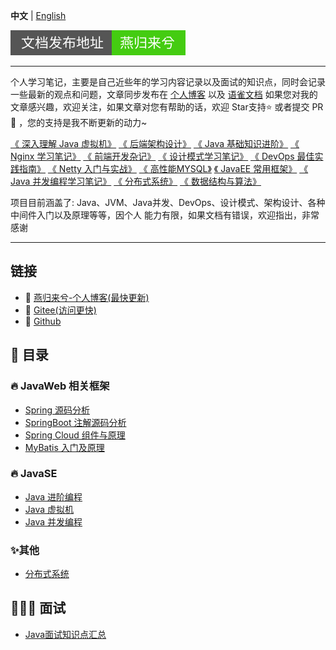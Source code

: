 **中文** | [English](./README.en.md)

![](./img/svg/readme.svg)

---
个人学习笔记，主要是自己近些年的学习内容记录以及面试的知识点，同时会记录一些最新的观点和问题，文章同步发布在 [个人博客](https://www.zhoutao123.com)
以及 [语雀文档](https://www.yuque.com/zhoutao123) 如果您对我的文章感兴趣，欢迎关注，如果文章对您有帮助的话，欢迎 Star支持⭐️ 或者提交 PR 🔀 ，您的支持是我不断更新的动力~



[《 深入理解 Java 虚拟机》](https://www.zhoutao123.com/page/book/1) [《 后端架构设计》](https://www.zhoutao123.com/page/book/2) [《 Java 基础知识进阶》](https://www.zhoutao123.com/page/book/3)  [《 Nginx 学习笔记》](https://www.zhoutao123.com/page/book/4)  [《 前端开发杂记》](https://www.zhoutao123.com/page/book/5)  [《 设计模式学习笔记》](https://www.zhoutao123.com/page/book/6)  [《 DevOps 最佳实践指南》](https://www.zhoutao123.com/page/book/7)  [《 Netty 入门与实战》](https://www.zhoutao123.com/page/book/8)  [《 高性能MYSQL》](https://www.zhoutao123.com/page/book/9)  [《 JavaEE 常用框架》](https://www.zhoutao123.com/page/book/10)  [《 Java 并发编程学习笔记》](https://www.zhoutao123.com/page/book/11)  [《 分布式系统》](https://www.zhoutao123.com/page/book/12)  [《 数据结构与算法》](https://www.zhoutao123.com/page/book/13)

项目目前涵盖了: Java、JVM、Java并发、DevOps、设计模式、架构设计、各种中间件入门以及原理等等，因个人 能力有限，如果文档有错误，欢迎指出，非常感谢

---

## 链接
+ 🎉 [燕归来兮-个人博客(最快更新)](https://www.zhoutao123.com)
+ 🎉 [Gitee(访问更快)](https://gitee.com/taoes_admin/JavaNoted) 
+ 🎉 [Github](https://github.com/taoes/JavaNoted)



## 📖 目录

### 🔥 JavaWeb 相关框架

+ [Spring 源码分析](./java/spring/README.md)
+ [SpringBoot 注解源码分析](./java/spring_boot/README.md)
+ [Spring Cloud 组件与原理](./java/spring_cloud/README.md)
+ [MyBatis 入门及原理](./java/mybatis/README.md)

### 🔥 JavaSE

+ [Java 进阶编程](./java/java-se)
+ [Java 虚拟机](./java/jvm/README.md)
+ [Java 并发编程](./java/concurrent/README.md)

### ✨其他

+ [分布式系统](./java/distributed/README.md)
  


## 🧑🏻‍💼 面试
+ [Java面试知识点汇总](./interview)




